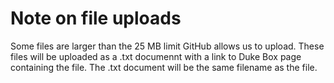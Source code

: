 # Note on file uploads
Some files are larger than the 25 MB limit GitHub allows us to upload.
These files will be uploaded as a .txt documennt with a link to Duke Box page containing the file.
The .txt document will be the same filename as the file.
